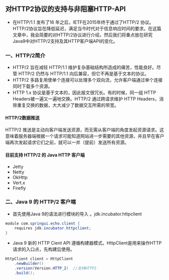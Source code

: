 ## 对HTTP2协议的支持与非阻塞HTTP-API
- 在HTTP/1.1 发布了16 年之后，IETF在2015年终于通过了HTTP/2 协议。HTTP/2协议旨在降低延迟，满足当今时代对于信息响应时间的要求。在这篇文章中，我会简要的对HTTP/2协议进行介绍，然后我们将重点放在研究Java9中对HTTP/2支持及其HTTP客户端API的变化。

### 一、HTTP/2简介
- HTTP/2 旨在减轻 HTTP/1.1 维护复杂基础结构所造成的痛苦，性能良好。尽管 HTTP/2 仍然与 HTTP/1.1 向后兼容，但它不再是基于文本的协议。
- HTTP/2 多路复用使单个连接可以处理多个双向流，允许客户端通过单个连接同时下载多个资源。
- HTTP 1.x 协议是基于文本的，因此报文很冗长。有的时候，同一组 HTTP Headers被一遍又一遍地交换。HTTP/2 通过跨请求维护 HTTP Headers，消除重复交换的数据，大大减少了数据交互所需的带宽。
#### HTTP/2数据推送
HTTP/2 推送是主动向客户端发送资源，而无需从客户端的角度发起资源请求。这意味着服务器端根据一个请求可能知道网站进一步需要的其他资源，并且早在客户端再次发起请求它们之前，就可以一并（提前）发送所有资源。

#### 目前支持 HTTP/2 的 Java HTTP 客户端
- Jetty 
- Netty 
- OkHttp 
- Vert.x 
- Firefly

### 二、Java 9 的 HTTP/2 客户端
- 首先使用Java 9的语法进行模块的导入 。jdk.incubator.httpclient
```java
module com.springui.echo.client {
    requires jdk.incubator.httpclient;
}
```
- Java 9 新的 HTTP Cient API 遵循构建器模式。HttpClient是用来操作HTTP请求的入口点，先构建后使用。
```java
HttpClient client = HttpClient
    .newBuilder()
    .version(Version.HTTP_2)  //支持HTTP2
    .build();
```







